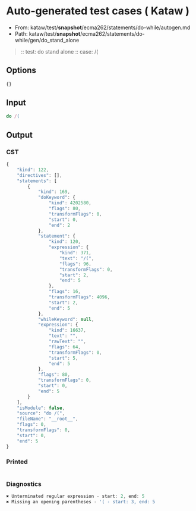 # Auto-generated test cases ( Kataw )
- From: kataw/test/__snapshot__/ecma262/statements/do-while/autogen.md
- Path: kataw/test/__snapshot__/ecma262/statements/do-while/gen/do_stand_alone
> :: test: do stand alone
> :: case: /(
## Options

`````js
{}
`````
## Input

`````js
do /(
`````
## Output

### CST

```javascript
{
    "kind": 122,
    "directives": [],
    "statements": [
        {
            "kind": 169,
            "doKeyword": {
                "kind": 4202580,
                "flags": 80,
                "transformFlags": 0,
                "start": 0,
                "end": 2
            },
            "statement": {
                "kind": 120,
                "expression": {
                    "kind": 371,
                    "text": "/(",
                    "flags": 96,
                    "transformFlags": 0,
                    "start": 2,
                    "end": 5
                },
                "flags": 16,
                "transformFlags": 4096,
                "start": 2,
                "end": 5
            },
            "whileKeyword": null,
            "expression": {
                "kind": 16637,
                "text": "",
                "rawText": "",
                "flags": 64,
                "transformFlags": 0,
                "start": 5,
                "end": 5
            },
            "flags": 80,
            "transformFlags": 0,
            "start": 0,
            "end": 5
        }
    ],
    "isModule": false,
    "source": "do /(",
    "fileName": "__root__",
    "flags": 0,
    "transformFlags": 0,
    "start": 0,
    "end": 5
}
```

### Printed

```javascript

```

### Diagnostics

```javascript
✖ Unterminated regular expression - start: 2, end: 5
✖ Missing an opening parentheses - '( - start: 3, end: 5

```

